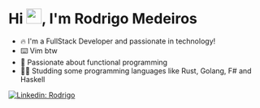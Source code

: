 <h1 align="left">Hi <img src="https://raw.githubusercontent.com/kaueMarques/kaueMarques/master/hi.gif" height="30px">, I'm Rodrigo Medeiros</h1>

- 🔥 I'm a FullStack Developer and passionate in technology!
- ⌨️ Vim btw
- 🧮 Passionate about functional programming
- 👨‍💻 Studding some programming languages like Rust, Golang, F# and Haskell

[![Linkedin: Rodrigo](https://img.shields.io/badge/-Linkedin-blue?style=flat-square&logo=Linkedin&logoColor=white&link=https://www.linkedin.com/in/rodmedeiros/)](https://www.linkedin.com/in/rodmedeiros/)

<!-- 
## ⚡ Core Technologies
<div>
<img src="https://cdn.jsdelivr.net/gh/devicons/devicon/icons/dotnetcore/dotnetcore-original.svg" width="25" height="25"/>
<img src="https://cdn.jsdelivr.net/gh/devicons/devicon/icons/csharp/csharp-plain.svg" width="25" height="25"/>
<img src="https://cdn.jsdelivr.net/gh/devicons/devicon/icons/nodejs/nodejs-plain.svg" width="25" height="25"/>
<img src="https://cdn.jsdelivr.net/gh/devicons/devicon/icons/javascript/javascript-original.svg" width="25" height="25"/>
<img src="https://cdn.jsdelivr.net/gh/devicons/devicon/icons/typescript/typescript-original.svg" width="25" height="25"/>
<img src="https://cdn.jsdelivr.net/gh/devicons/devicon/icons/html5/html5-plain-wordmark.svg" width="25" height="25"/>
<img src="https://cdn.jsdelivr.net/gh/devicons/devicon/icons/css3/css3-plain-wordmark.svg" width="25" height="25"/>
<img src="https://cdn.jsdelivr.net/gh/devicons/devicon/icons/sass/sass-original.svg" width="25" height="25"/>
<img src="https://cdn.jsdelivr.net/gh/devicons/devicon/icons/angularjs/angularjs-plain.svg" width="25" height="25"/>
<img src="https://cdn.jsdelivr.net/gh/devicons/devicon/icons/react/react-original.svg" width="25" height="25"/>
<img src="https://cdn.jsdelivr.net/gh/devicons/devicon/icons/bootstrap/bootstrap-original.svg" width="25" height="25"/>
<img src="https://cdn.jsdelivr.net/gh/devicons/devicon/icons/materialui/materialui-original.svg" width="25" height="25"/>
<img src="https://cdn.jsdelivr.net/gh/devicons/devicon/icons/microsoftsqlserver/microsoftsqlserver-plain-wordmark.svg" width="25" height="25"/>
<img src="https://cdn.jsdelivr.net/gh/devicons/devicon/icons/postgresql/postgresql-original.svg" width="25" height="25"/>
<img src="https://cdn.jsdelivr.net/gh/devicons/devicon/icons/mongodb/mongodb-plain-wordmark.svg" width="25" height="25"/>
<img src="https://cdn.jsdelivr.net/gh/devicons/devicon/icons/redis/redis-original.svg" width="25" height="25"/>
<img src="https://cdn.jsdelivr.net/gh/devicons/devicon/icons/docker/docker-original.svg" width="25" height="25"/>
<img src="https://cdn.jsdelivr.net/gh/devicons/devicon/icons/azure/azure-original.svg" width="25" height="25"/>
<img src="https://cdn.jsdelivr.net/gh/devicons/devicon/icons/git/git-original.svg" width="25" height="25"/>
<img src="https://cdn.jsdelivr.net/gh/devicons/devicon/icons/jira/jira-original.svg" width="25" height="25"/>
</div>
 -->
